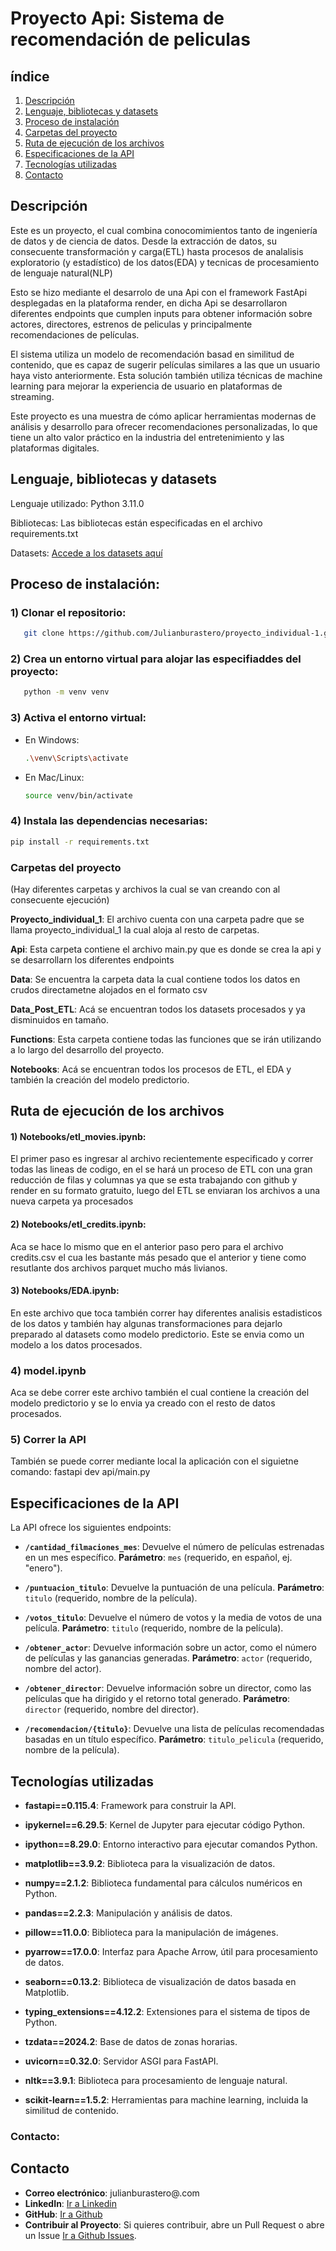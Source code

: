 # Proyecto Api: Sistema de recomendación de peliculas

## índice

1. [Descripción](#descripción)
2. [Lenguaje, bibliotecas y datasets](#lenguaje-bibliotecas-y-datasets)
3. [Proceso de instalación](#proceso-de-instalación)
4. [Carpetas del proyecto](#carpetas-del-proyecto)
5. [Ruta de ejecución de los archivos](#ruta-de-ejecución-de-los-archivos)
6. [Especificaciones de la API](#especificaciones-de-la-api)
7. [Tecnologías utilizadas](#tecnologías-utilizadas)
8. [Contacto](#contacto)


## Descripción

Este es un proyecto, el cual combina conocomimientos tanto de ingeniería de datos y de ciencia de datos. Desde la extracción de datos, su consecuente transformación y carga(ETL) hasta procesos de analalisis exploratorio (y estadístico) de los datos(EDA) y tecnicas de procesamiento de lenguaje natural(NLP)

Esto se hizo mediante el desarrolo de una Api con el framework FastApi desplegadas en la plataforma render, en dicha Api se desarrollaron diferentes endpoints que cumplen inputs para obtener información sobre actores, directores, estrenos de peliculas y principalmente recomendaciones de películas.

El sistema utiliza un modelo de recomendación basad en similitud de contenido, que es capaz de sugerir películas similares a las que un usuario haya visto anteriormente. Esta solución también utiliza técnicas de machine learning para mejorar la experiencia de usuario en plataformas de streaming.

Este proyecto es una muestra de cómo aplicar herramientas modernas de análisis y desarrollo para ofrecer recomendaciones personalizadas, lo que tiene un alto valor práctico en la industria del entretenimiento y las plataformas digitales.

## Lenguaje, bibliotecas y datasets

Lenguaje utilizado: Python 3.11.0

Bibliotecas: Las bibliotecas están especificadas en el archivo requirements.txt

Datasets: [Accede a los datasets aquí](https://drive.google.com/drive/folders/1X_LdCoGTHJDbD28_dJTxaD4fVuQC9Wt5)

## Proceso de instalación:

### 1) Clonar el repositorio:

```bash
   git clone https://github.com/Julianburastero/proyecto_individual-1.git
```

### 2) Crea un entorno virtual para alojar las especifiaddes del proyecto:

```bash
   python -m venv venv
```

### 3) Activa el entorno virtual:
   - En Windows:
     ```bash
     .\venv\Scripts\activate
     ```
   - En Mac/Linux:
     ```bash
     source venv/bin/activate
     ```

### 4) Instala las dependencias necesarias:
   ```bash
   pip install -r requirements.txt
   ```

### Carpetas del proyecto

(Hay diferentes carpetas y archivos la cual se van creando con al consecuente ejecución)

**Proyecto_individual_1**: El archivo cuenta con una carpeta padre que se llama proyecto_individual_1 la cual aloja al resto de carpetas.

**Api**: Esta carpeta contiene el archivo main.py que es donde se crea la api y se desarrollarn los diferentes endpoints

**Data**: Se encuentra la carpeta data la cual contiene todos los datos en crudos directametne alojados en el formato csv

**Data_Post_ETL**: Acá se encuentran todos los datasets procesados y ya disminuidos en tamaño.

**Functions**: Esta carpeta contiene todas las funciones que se irán utilizando a lo largo del desarrollo del proyecto.

**Notebooks**: Acá se encuentran todos los procesos de ETL, el EDA y también la creación del modelo predictorio.

## Ruta de ejecución de los archivos

#### 1) Notebooks/etl_movies.ipynb:

El primer paso es ingresar al archivo recientemente especificado y correr todas las lineas de codigo, en el se hará un proceso de ETL con una gran reducción de filas y columnas ya que se esta trabajando con github y render en su formato gratuito, luego del ETL se enviaran los archivos a una nueva carpeta ya procesados

#### 2) Notebooks/etl_credits.ipynb:

Aca se hace lo mismo que en el anterior paso pero para el archivo credits.csv el cua les bastante más pesado que el anterior y tiene como resutlante dos archivos parquet mucho más livianos.

#### 3) Notebooks/EDA.ipynb:

En este archivo que toca también correr hay diferentes analisis estadisticos de los datos y también hay algunas transformaciones para dejarlo preparado al datasets como modelo predictorio. Este se envia como un modelo a los datos procesados.

### 4) model.ipynb

Aca se debe correr este archivo también el cual contiene la creación del modelo predictorio y se lo envia ya creado con el resto de datos procesados.

### 5) Correr la API

También se puede correr mediante local la aplicación con el siguietne comando:
fastapi dev api/main.py

## Especificaciones de la API

La API ofrece los siguientes endpoints:

- **`/cantidad_filmaciones_mes`**:
  Devuelve el número de películas estrenadas en un mes específico.
  **Parámetro**: `mes` (requerido, en español, ej. "enero").

- **`/puntuacion_titulo`**:
  Devuelve la puntuación de una película.
  **Parámetro**: `titulo` (requerido, nombre de la película).

- **`/votos_titulo`**:
  Devuelve el número de votos y la media de votos de una película.
  **Parámetro**: `titulo` (requerido, nombre de la película).

- **`/obtener_actor`**:
  Devuelve información sobre un actor, como el número de películas y las ganancias generadas.
  **Parámetro**: `actor` (requerido, nombre del actor).

- **`/obtener_director`**:
  Devuelve información sobre un director, como las películas que ha dirigido y el retorno total generado.
  **Parámetro**: `director` (requerido, nombre del director).

- **`/recomendacion/{titulo}`**:
  Devuelve una lista de películas recomendadas basadas en un título específico.
  **Parámetro**: `titulo_pelicula` (requerido, nombre de la película).

## Tecnologías utilizadas

- **fastapi==0.115.4**: Framework para construir la API.

- **ipykernel==6.29.5**: Kernel de Jupyter para ejecutar código Python.

- **ipython==8.29.0**: Entorno interactivo para ejecutar comandos Python.

- **matplotlib==3.9.2**: Biblioteca para la visualización de datos.

- **numpy==2.1.2**: Biblioteca fundamental para cálculos numéricos en Python.

- **pandas==2.2.3**: Manipulación y análisis de datos.

- **pillow==11.0.0**: Biblioteca para la manipulación de imágenes.

- **pyarrow==17.0.0**: Interfaz para Apache Arrow, útil para procesamiento de datos.

- **seaborn==0.13.2**: Biblioteca de visualización de datos basada en Matplotlib.

- **typing_extensions==4.12.2**: Extensiones para el sistema de tipos de Python.

- **tzdata==2024.2**: Base de datos de zonas horarias.

- **uvicorn==0.32.0**: Servidor ASGI para FastAPI.

- **nltk==3.9.1**: Biblioteca para procesamiento de lenguaje natural.

- **scikit-learn==1.5.2**: Herramientas para machine learning, incluida la similitud de contenido.

### Contacto:

## Contacto

- **Correo electrónico**: julianburastero@.com
- **LinkedIn**: [Ir a Linkedin](https://www.linkedin.com/in/julian-burastero-26058320b/)
- **GitHub**: [Ir a Github](https://github.com/Julianburastero)
- **Contribuir al Proyecto**: Si quieres contribuir, abre un Pull Request o abre un Issue [Ir a Github Issues](https://github.com/Julianburastero/proyecto_individual-1/issues).








